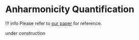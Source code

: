 # Anharmonicity Quantification

!!! info
	Please refer to [our paper]() for reference.

under construction